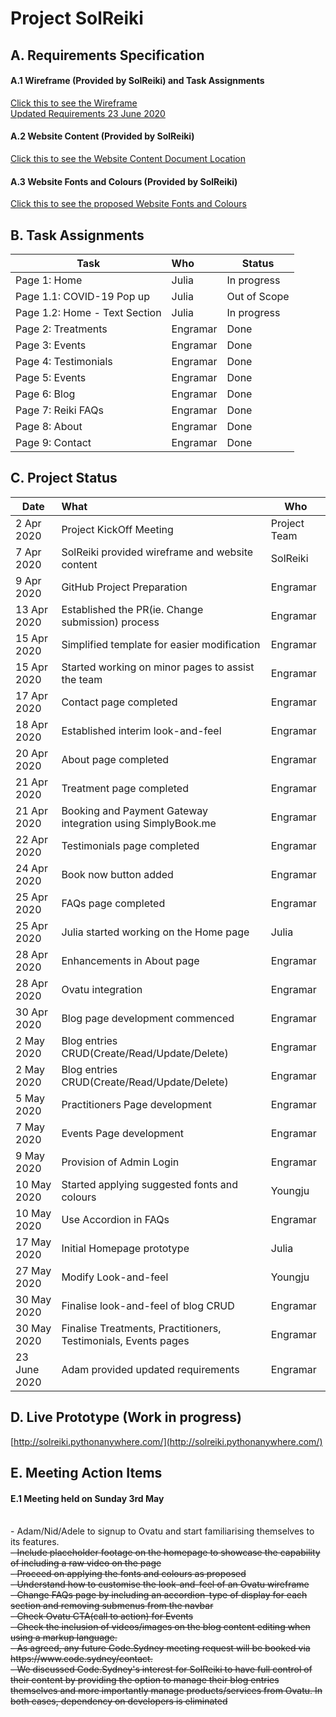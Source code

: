 # Project SolReiki

## A. Requirements Specification
#### A.1 Wireframe (Provided by SolReiki) and Task Assignments
[Click this to see the Wireframe](https://github.com/codesydney/solreiki/wiki/SolReiki-Wireframe)
<br/>
[Updated Requirements 23 June 2020](https://docs.google.com/document/d/1Bxm2frwmweNtTJetwqzyHC52R0s6ikTzSvX4S9E5xrA/edit)
<br/>

#### A.2 Website Content (Provided by SolReiki)
[Click this to see the Website Content Document Location](https://drive.google.com/file/d/1WEFu9kTbXuF4rlGH-KcS2i7Ea_KDDrT4/view?usp=sharing)

#### A.3 Website Fonts and Colours (Provided by SolReiki)
[Click this to see the proposed Website Fonts and Colours](https://github.com/codesydney/solreiki/wiki/SolReiki's-suggested-fonts-and-colours-for-the-website)


## B. Task Assignments
| Task                          | Who              |Status        |
| ----------------------------- |:-----------------|---------------
|Page 1: Home                   | Julia            | In progress  |
|Page 1.1: COVID-19 Pop up      | Julia            | Out of Scope |
|Page 1.2: Home - Text Section  | Julia            | In progress  |
|Page 2: Treatments             | Engramar         | Done         |
|Page 3: Events                 | Engramar         | Done         |
|Page 4: Testimonials           | Engramar         | Done         |
|Page 5: Events                 | Engramar         | Done         |
|Page 6: Blog                   | Engramar         | Done         |
|Page 7: Reiki FAQs             | Engramar         | Done         |
|Page 8: About                  | Engramar         | Done         |
|Page 9: Contact                | Engramar         | Done         |

## C. Project Status
| Date          | What                                                           |Who|
| ------------- |:---------------------------------------------------------------|---|
| 2 Apr 2020    | Project KickOff Meeting                                        |Project Team|
| 7 Apr 2020    | SolReiki provided wireframe and website content                |SolReiki|  
| 9 Apr 2020    | GitHub Project Preparation                                     |Engramar|  
| 13 Apr 2020   | Established the PR(ie. Change submission) process              |Engramar|  
| 15 Apr 2020   | Simplified template for easier modification                    |Engramar|  
| 15 Apr 2020   | Started working on minor pages to assist the team              |Engramar|
| 17 Apr 2020   | Contact page completed                                         |Engramar|
| 18 Apr 2020   | Established interim look-and-feel                              |Engramar|
| 20 Apr 2020   | About page completed                                           |Engramar|
| 21 Apr 2020   | Treatment page completed                                       |Engramar|
| 21 Apr 2020   | Booking and Payment Gateway integration using SimplyBook.me    |Engramar|
| 22 Apr 2020   | Testimonials page completed                                    |Engramar|
| 24 Apr 2020   | Book now button added                                          |Engramar|
| 25 Apr 2020   | FAQs page completed                                            |Engramar|
| 25 Apr 2020   | Julia started working on the Home page                         |Julia   |
| 28 Apr 2020   | Enhancements in About page                                     |Engramar|
| 28 Apr 2020   | Ovatu integration                                              |Engramar|
| 30 Apr 2020   | Blog page development commenced                                |Engramar|
| 2  May 2020   | Blog entries CRUD(Create/Read/Update/Delete)                   |Engramar|
| 2  May 2020   | Blog entries CRUD(Create/Read/Update/Delete)                   |Engramar|
| 5  May 2020   | Practitioners Page development                                 |Engramar|
| 7  May 2020   | Events Page development                                        |Engramar|
| 9  May 2020   | Provision of Admin Login                                       |Engramar|
| 10 May 2020   | Started applying suggested fonts and colours                   |Youngju |
| 10 May 2020   | Use Accordion in FAQs                                          |Engramar|
| 17 May 2020   | Initial Homepage prototype                                     |Julia|
| 27 May 2020   | Modify Look-and-feel                                           |Youngju|
| 30 May 2020   | Finalise look-and-feel of blog CRUD                            |Engramar|
| 30 May 2020   | Finalise Treatments, Practitioners, Testimonials, Events pages |Engramar|
| 23 June 2020  | Adam provided updated requirements                             |Engramar|

## D. Live Prototype (Work in progress)
[http://solreiki.pythonanywhere.com/](http://solreiki.pythonanywhere.com/)

## E. Meeting Action Items
#### E.1 Meeting held on Sunday 3rd May
<br/>
 - Adam/Nid/Adele to signup to Ovatu and start familiarising themselves to its features.
<br/>
<s> - Include placeholder footage on the homepage to showcase the capability of including a raw video on the page </s>
<br/>
<s> - Proceed on applying the fonts and colours as proposed </s>
<br/>
<s> - Understand how to customise the look-and-feel of an Ovatu wireframe</s>
<br/>
<s> - Change FAQs page by including an accordion-type of display for each section and removing submenus from the navbar </s>
<br/>
<s> - Check Ovatu CTA(call to action) for Events</s>
<br/>
<s> - Check the inclusion of videos/images on the blog content editing when using a markup language.</s>
<br/>
<s> - As agreed, any future Code.Sydney meeting request will be booked via https://www.code.sydney/contact.</s>
<br/>
 <s> - We discussed Code.Sydney's interest for SolReiki to have full control of their content by providing the option to manage their blog entries themselves and more importantly manage products/services from Ovatu. In both cases, dependency on developers is eliminated</s>
